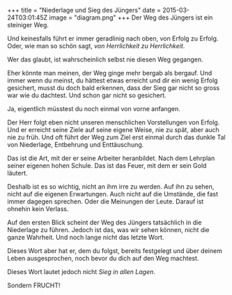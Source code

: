 +++
title = "Niederlage und Sieg des Jüngers"
date = 2015-03-24T03:01:45Z
image = "diagram.png"
+++
Der Weg des Jüngers ist ein steiniger Weg.

Und keinesfalls führt er immer geradlinig nach oben, von Erfolg zu Erfolg. Oder, wie man so schön sagt, *von Herrlichkeit zu Herrlichkeit*.

Wer das glaubt, ist wahrscheinlich selbst nie diesen Weg gegangen.

Eher könnte man meinen, der Weg ginge mehr bergab als bergauf. Und immer wenn du meinst, du hättest etwas erreicht und dir ein wenig Erfolg gesichert, musst du doch bald erkennen, dass der Sieg gar nicht so gross war wie du dachtest. Und schon gar nicht so gesichert.

Ja, eigentlich müsstest du noch einmal von vorne anfangen.

Der Herr folgt eben nicht unseren menschlichen Vorstellungen von Erfolg. Und er erreicht seine Ziele auf seine eigene Weise, nie zu spät, aber auch nie zu früh.  Und oft führt der Weg zum Ziel erst einmal durch das dunkle Tal von Niederlage, Entbehrung und Enttäuschung.

Das ist die Art, mit der er seine Arbeiter heranbildet. Nach dem Lehrplan seiner eigenen hohen Schule. Das ist das Feuer, mit dem er sein Gold läutert.

Deshalb ist es so wichtig, nicht an ihm irre zu werden. Auf ihn zu sehen, nicht auf die eigenen Erwartungen.  Auch nicht auf die Umstände, die fast immer dagegen sprechen. Oder die Meinungen der Leute. Darauf ist ohnehin kein Verlass.

Auf den ersten Blick scheint der Weg des Jüngers tatsächlich in die Niederlage zu führen. Jedoch ist das, was wir sehen können, nicht die ganze Wahrheit. Und noch lange nicht das letzte Wort.

Dieses Wort aber hat er, dem du folgst, bereits festgelegt und über deinem Leben ausgesprochen, noch bevor du dich auf den Weg machtest.

Dieses Wort lautet jedoch nicht *Sieg in allen Lagen*.

Sondern FRUCHT!
